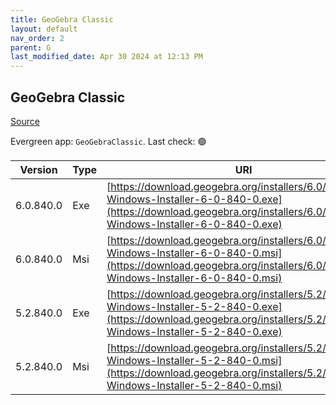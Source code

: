 ```yaml
---
title: GeoGebra Classic
layout: default
nav_order: 2
parent: G
last_modified_date: Apr 30 2024 at 12:13 PM
---
```


## GeoGebra Classic

[Source](https://www.geogebra.org)

Evergreen app: `GeoGebraClassic`. Last check: 🟢

| Version   | Type | URI                                                                                                                                                                            |
| --------- | ---- | ------------------------------------------------------------------------------------------------------------------------------------------------------------------------------ |
| 6.0.840.0 | Exe  | [https://download.geogebra.org/installers/6.0/GeoGebra-Windows-Installer-6-0-840-0.exe](https://download.geogebra.org/installers/6.0/GeoGebra-Windows-Installer-6-0-840-0.exe) |
| 6.0.840.0 | Msi  | [https://download.geogebra.org/installers/6.0/GeoGebra-Windows-Installer-6-0-840-0.msi](https://download.geogebra.org/installers/6.0/GeoGebra-Windows-Installer-6-0-840-0.msi) |
| 5.2.840.0 | Exe  | [https://download.geogebra.org/installers/5.2/GeoGebra-Windows-Installer-5-2-840-0.exe](https://download.geogebra.org/installers/5.2/GeoGebra-Windows-Installer-5-2-840-0.exe) |
| 5.2.840.0 | Msi  | [https://download.geogebra.org/installers/5.2/GeoGebra-Windows-Installer-5-2-840-0.msi](https://download.geogebra.org/installers/5.2/GeoGebra-Windows-Installer-5-2-840-0.msi) |

